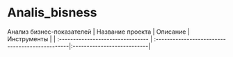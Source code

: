 # Analis_bisness
Анализ бизнес-показателей
| Название проекта                  | Описание                                        | Инструменты                 |
| :-------------------------------- | :-----------------------------------------------|:---------------------------|
